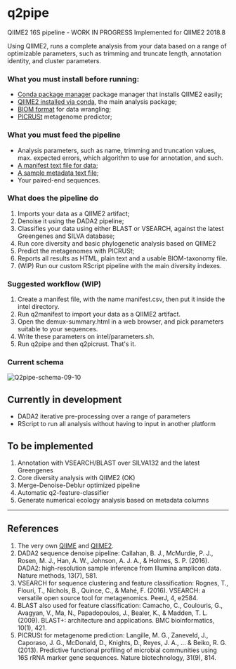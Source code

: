 # q2pipe

QIIME2 16S pipeline - WORK IN PROGRESS
Implemented for QIIME2 2018.8

Using QIIME2, runs a complete analysis from your data based on a range of optimizable parameters, such as trimming and truncate length, annotation identity, and cluster parameters.

### What you must install before running:

- [Conda package manager](https://conda.io/docs/user-guide/install/index.html) package manager that installs QIIME2 easily;
- [QIIME2 installed via conda](https://docs.qiime2.org/2018.8/install/), the main analysis package;
- [BIOM format](http://biom-format.org/) for data wrangling;
- [PICRUSt](http://picrust.github.io/picrust/install.html#install) metagenome predictor;

### What you must feed the pipeline

- Analysis parameters, such as name, trimming and truncation values, max. expected errors, which algorithm to use for annotation, and such.
- [A manifest text file for data](https://docs.qiime2.org/2018.8/tutorials/importing/?highlight=manifest#fastq-manifest-formats);
- [A sample metadata text file](https://docs.qiime2.org/2018.8/tutorials/moving-pictures/?highlight=metadata#sample-metadata);
- Your paired-end sequences.

### What does the pipeline do

1. Imports your data as a QIIME2 artifact;
2. Denoise it using the DADA2 pipeline;
3. Classifies your data using either BLAST or VSEARCH, against the latest Greengenes and SILVA database;
4. Run core diversity and basic phylogenetic analysis based on QIIME2
5. Predict the metagenomes with PICRUSt;
6. Reports all results as HTML, plain text and a usable BIOM-taxonomy file.
7. (WIP) Run our custom RScript pipeline with the main diversity indexes.

### Suggested workflow (WIP)

1. Create a manifest file, with the name manifest.csv, then put it inside the intel directory.
2. Run q2manifest to import your data as a QIIME2 artifact.
3. Open the demux-summary.html in a web browser, and pick parameters suitable to your sequences.
4. Write these parameters on intel/parameters.sh.
5. Run q2pipe and then q2picrust. That's it.

### Current schema

![Q2pipe-schema-09-10](https://drive.google.com/a/unesp.br/uc?id=1XZGomZGv8TB4KruqEAJLdPNe2L1hJn1O)

## Currently in development

- DADA2 iterative pre-processing over a range of parameters
- RScript to run all analysis without having to input in another platform

## To be implemented

1. Annotation with VSEARCH/BLAST over SILVA132 and the latest Greengenes
2. Core diversity analysis with QIIME2 (OK)
3. Merge-Denoise-Deblur optimized pipeline
4. Automatic q2-feature-classifier
5. Generate numerical ecology analysis based on metadata columns

---

## References

1. The very own [QIIME](http://qiime.org/) and [QIIME2](https://qiime2.org/).
2. DADA2 sequence denoise pipeline: Callahan, B. J., McMurdie, P. J., Rosen, M. J., Han, A. W., Johnson, A. J. A., & Holmes, S. P. (2016). DADA2: high-resolution sample inference from Illumina amplicon data. Nature methods, 13(7), 581.
3. VSEARCH for sequence clustering and feature classification: Rognes, T., Flouri, T., Nichols, B., Quince, C., & Mahé, F. (2016). VSEARCH: a versatile open source tool for metagenomics. PeerJ, 4, e2584.
4. BLAST also used for feature classification: Camacho, C., Coulouris, G., Avagyan, V., Ma, N., Papadopoulos, J., Bealer, K., & Madden, T. L. (2009). BLAST+: architecture and applications. BMC bioinformatics, 10(1), 421. 
5. PICRUSt for metagenome prediction: Langille, M. G., Zaneveld, J., Caporaso, J. G., McDonald, D., Knights, D., Reyes, J. A., ... & Beiko, R. G. (2013). Predictive functional profiling of microbial communities using 16S rRNA marker gene sequences. Nature biotechnology, 31(9), 814.

